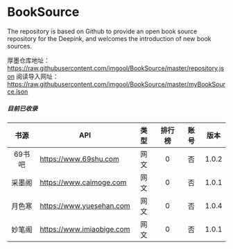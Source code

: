 # BookSource

The repository is based on Github to provide an open book source repository for the Deepink, and welcomes the introduction of new book sources.

厚墨仓库地址：https://raw.githubusercontent.com/imgool/BookSource/master/repository.json
阅读导入网址：https://raw.githubusercontent.com/imgool/BookSource/master/myBookSource.json
##### 目前已收录

| 书源 | API | 类型 | 排行榜 | 账号 | 版本 |
| :----: | ------------- | :--: | :----: | :----: | :---: |
| 69书吧 | https://www.69shu.com | 网文 | 0 | 否 | 1.0.2 |
| 采墨阁 | https://www.caimoge.com | 网文 | 0 | 否 | 1.0.1 |
| 月色寒 | https://www.yuesehan.com | 网文 | 0 | 否 | 1.0.4 |
| 妙笔阁 | https://www.imiaobige.com | 网文 | 0 | 否 | 1.0.1 |
